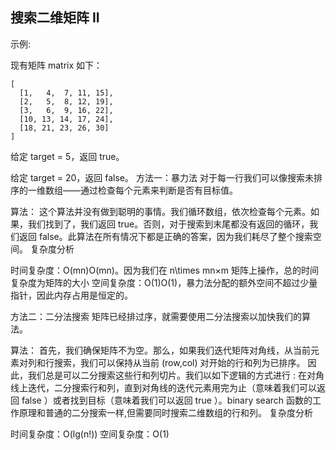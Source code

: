 ## 搜索二维矩阵 II
示例:

现有矩阵 matrix 如下：
```
[
  [1,   4,  7, 11, 15],
  [2,   5,  8, 12, 19],
  [3,   6,  9, 16, 22],
  [10, 13, 14, 17, 24],
  [18, 21, 23, 26, 30]
]
```
给定 target = 5，返回 true。

给定 target = 20，返回 false。
方法一：暴力法
对于每一行我们可以像搜索未排序的一维数组——通过检查每个元素来判断是否有目标值。

算法：
这个算法并没有做到聪明的事情。我们循环数组，依次检查每个元素。如果，我们找到了，我们返回 true。否则，对于搜索到末尾都没有返回的循环，我们返回 false。此算法在所有情况下都是正确的答案，因为我们耗尽了整个搜索空间。
复杂度分析

时间复杂度：O(mn)O(mn)。因为我们在 n\times mn×m 矩阵上操作，总的时间复杂度为矩阵的大小
空间复杂度：O(1)O(1)，暴力法分配的额外空间不超过少量指针，因此内存占用是恒定的。

方法二：二分法搜索
矩阵已经排过序，就需要使用二分法搜索以加快我们的算法。

算法：
首先，我们确保矩阵不为空。那么，如果我们迭代矩阵对角线，从当前元素对列和行搜索，我们可以保持从当前 (row,col) 对开始的行和列为已排序。 因此，我们总是可以二分搜索这些行和列切片。我们以如下逻辑的方式进行 : 在对角线上迭代，二分搜索行和列，直到对角线的迭代元素用完为止（意味着我们可以返回 false ）或者找到目标（意味着我们可以返回 true ）。binary search 函数的工作原理和普通的二分搜索一样,但需要同时搜索二维数组的行和列。
复杂度分析

时间复杂度：O(lg(n!))
空间复杂度：O(1)